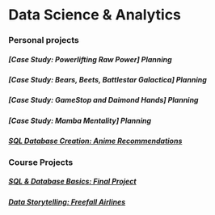 # Data Science & Analytics


### Personal projects
##### [Case Study: Powerlifting Raw Power] Planning
##### [Case Study: Bears, Beets, Battlestar Galactica] Planning
##### [Case Study: GameStop and Daimond Hands] Planning
##### [Case Study: Mamba Mentality] Planning
##### [SQL Database Creation: Anime Recommendations](https://markminia.github.io/Project3/)
### Course Projects
##### [SQL & Database Basics: Final Project](https://markminia.github.io/Project1/)
##### [Data Storytelling: Freefall Airlines](https://markminia.github.io/Project2/)
